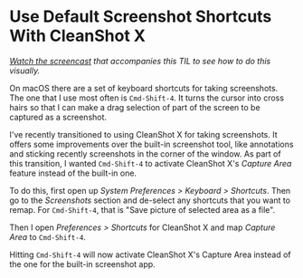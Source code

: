 # Use Default Screenshot Shortcuts With CleanShot X

[_Watch the screencast_](https://www.youtube.com/watch?v=yoMWfe1F9h4) _that accompanies this TIL to see how to do this visually._

On macOS there are a set of keyboard shortcuts for taking screenshots. The one that I use most often is `Cmd-Shift-4`. It turns the cursor into cross hairs so that I can make a drag selection of part of the screen to be captured as a screenshot.

I've recently transitioned to using CleanShot X for taking screenshots. It offers some improvements over the built-in screenshot tool, like annotations and sticking recently screenshots in the corner of the window. As part of this transition, I wanted `Cmd-Shift-4` to activate CleanShot X's _Capture Area_ feature instead of the built-in one.

To do this, first open up _System Preferences > Keyboard > Shortcuts_. Then go to the _Screenshots_ section and de-select any shortcuts that you want to remap. For `Cmd-Shift-4`, that is "Save picture of selected area as a file".

Then I open _Preferences > Shortcuts_ for CleanShot X and map _Capture Area_ to `Cmd-Shift-4`.

Hitting `Cmd-Shift-4` will now activate CleanShot X's Capture Area instead of the one for the built-in screenshot app.
